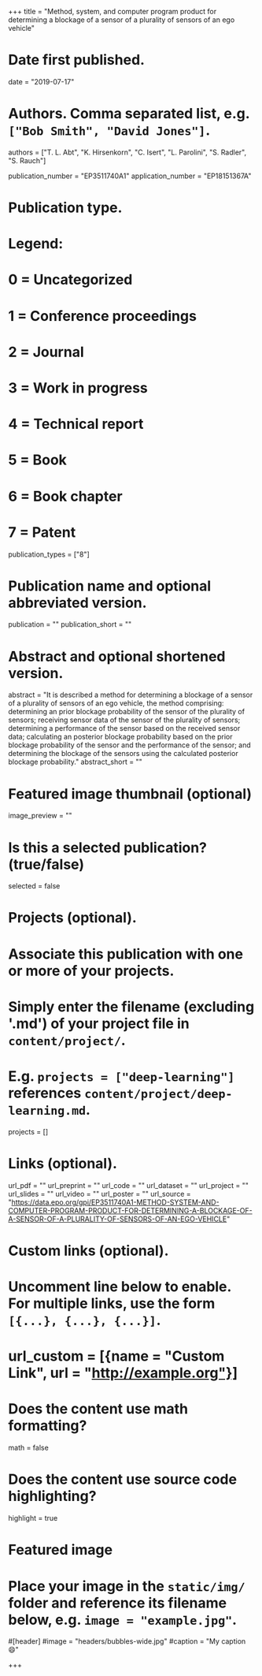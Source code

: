 +++
title = "Method, system, and computer program product for determining a blockage of a sensor of a plurality of sensors of an ego vehicle"

# Date first published.
date = "2019-07-17"

# Authors. Comma separated list, e.g. `["Bob Smith", "David Jones"]`.
authors = ["T. L. Abt", "K. Hirsenkorn", "C. Isert", "L. Parolini", "S. Radler", "S. Rauch"]

publication_number = "EP3511740A1"
application_number = "EP18151367A"

# Publication type.
# Legend:
# 0 = Uncategorized
# 1 = Conference proceedings
# 2 = Journal
# 3 = Work in progress
# 4 = Technical report
# 5 = Book
# 6 = Book chapter
# 7 = Patent
publication_types = ["8"]

# Publication name and optional abbreviated version.
publication = ""
publication_short = ""

# Abstract and optional shortened version.
abstract = "It is described a method for determining a blockage of a sensor of a plurality of sensors of an ego vehicle, the method comprising: determining an prior blockage probability of the sensor of the plurality of sensors; receiving sensor data of the sensor of the plurality of sensors; determining a performance of the sensor based on the received sensor data; calculating an posterior blockage probability based on the prior blockage probability of the sensor and the performance of the sensor; and determining the blockage of the sensors using the calculated posterior blockage probability."
abstract_short = ""

# Featured image thumbnail (optional)
image_preview = ""

# Is this a selected publication? (true/false)
selected = false

# Projects (optional).
#   Associate this publication with one or more of your projects.
#   Simply enter the filename (excluding '.md') of your project file in `content/project/`.
#   E.g. `projects = ["deep-learning"]` references `content/project/deep-learning.md`.
projects = []

# Links (optional).
url_pdf = ""
url_preprint = ""
url_code = ""
url_dataset = ""
url_project = ""
url_slides = ""
url_video = ""
url_poster = ""
url_source = "https://data.epo.org/gpi/EP3511740A1-METHOD-SYSTEM-AND-COMPUTER-PROGRAM-PRODUCT-FOR-DETERMINING-A-BLOCKAGE-OF-A-SENSOR-OF-A-PLURALITY-OF-SENSORS-OF-AN-EGO-VEHICLE"

# Custom links (optional).
#   Uncomment line below to enable. For multiple links, use the form `[{...}, {...}, {...}]`.
# url_custom = [{name = "Custom Link", url = "http://example.org"}]

# Does the content use math formatting?
math = false

# Does the content use source code highlighting?
highlight = true

# Featured image
# Place your image in the `static/img/` folder and reference its filename below, e.g. `image = "example.jpg"`.
#[header]
#image = "headers/bubbles-wide.jpg"
#caption = "My caption 😄"

+++
